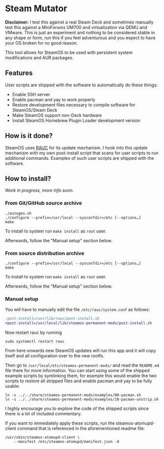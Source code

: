 # Steam Mutator

**Disclaimer:** I test this against a real Steam Deck and sometimes manually
test this against a MiniForums UM700 and virtualization via QEMU and VMware.
This is just an experiment and nothing to be considered stable in any shape or
form, run this if you feel adventurous and you expect to have your OS broken for
no good reason.

This tool allows for SteamOS to be used with persistent system modifications and
AUR packages.

## Features

User scripts are shipped with the software to automatically do these things:

- Enable SSH server
- Enable pacman and yay to work properly
- Restore development files necessary to compile software for SteamOS/Steam Deck
- Make SteamOS support non-Deck hardware
- Install SteamOS Homebrew Plugin Loader development version

## How is it done?

SteamOS uses [RAUC](https://rauc.io) for its update mechanism. I hook into this
update mechanism with my own post-install script that scans for user scripts to
run additional commands. Examples of such user scripts are shipped with the
software.

## How to install?

*Work in progress, more info soon.*

### From Git/GitHub source archive

    ./autogen.sh
    ./configure --prefix=/usr/local --sysconfdir=/etc [--options…]
    make

To install to system run `make install` as `root` user.

Afterwards, follow the "Manual setup" section below.

### From source distribution archive

    ./configure --prefix=/usr/local --sysconfdir=/etc [--options…]
    make

To install to system run `make install` as `root` user.

Afterwards, follow the "Manual setup" section below.

### Manual setup

You will have to manually edit the file `/etc/rauc/system.conf` as follows:

```diff
-post-install=/usr/lib/rauc/post-install.sh
+post-install=/usr/local/lib/steamos-permanent-mods/post-install.sh
```

Now restart rauc by running

    sudo systemctl restart rauc

From here onwards new SteamOS updates will run this app and it will copy itself
and all configuration over to the new rootfs.

Then go to `/usr/local/etc/steamos-permanent-mods/` and read the `README.md`
file there for more information. You can start using some of the shipped example
scripts by symlinking them, for example this would enable the two scripts to
restore all stripped files and enable pacman and yay to be fully usable:

    ln -s ../../share/steamos-permanent-mods/examples/00-pacman.sh
    ln -s ../../share/steamos-permanent-mods/examples/10-pacman-unstrip.sh

I highly encourage you to explore the code of the shipped scripts since there is
a lot of included commentary.

If you want to immediately apply these scripts, run the steamos-atomupd-client
command that is referenced in the aforementioned readme file:

    /usr/sbin/steamos-atomupd-client \
        --manifest /etc/steamos-atomupd/manifest.json -d
